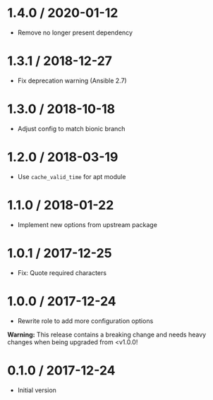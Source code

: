 # 1.4.0 / 2020-01-12

  * Remove no longer present dependency

# 1.3.1 / 2018-12-27

  * Fix deprecation warning (Ansible 2.7)

# 1.3.0 / 2018-10-18

  * Adjust config to match bionic branch

# 1.2.0 / 2018-03-19

  * Use `cache_valid_time` for apt module

# 1.1.0 / 2018-01-22

  * Implement new options from upstream package

# 1.0.1 / 2017-12-25

  * Fix: Quote required characters

# 1.0.0 / 2017-12-24

  * Rewrite role to add more configuration options

**Warning:** This release contains a breaking change and needs heavy changes when being upgraded from <v1.0.0!

# 0.1.0 / 2017-12-24

  * Initial version
